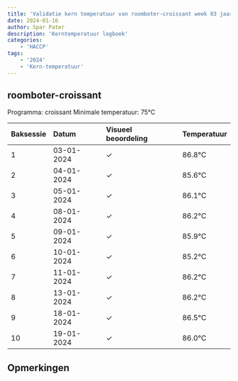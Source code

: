 ```yaml
---
title: 'Validatie kern temperatuur van roomboter-croissant week 03 jaar 2024'
date: 2024-01-16
author: Spar Pater
description: 'Kerntemperatuur logboek'
categories:
    - 'HACCP'
tags:
    - '2024'
    - 'Kern-temperatuur'
---
```


## roomboter-croissant

Programma: croissant
Minimale temperatuur: 75°C

| Baksessie | Datum | Visueel beoordeling | Temperatuur |
|:---|:---|:---|:---|
| 1 | 03-01-2024 | &check; | 86.8°C |
| 2 | 04-01-2024 | &check; | 85.6°C |
| 3 | 05-01-2024 | &check; | 86.1°C |
| 4 | 08-01-2024 | &check; | 86.2°C |
| 5 | 09-01-2024 | &check; | 85.9°C |
| 6 | 10-01-2024 | &check; | 85.2°C |
| 7 | 11-01-2024 | &check; | 86.2°C |
| 8 | 13-01-2024 | &check; | 86.2°C |
| 9 | 18-01-2024 | &check; | 86.5°C |
| 10 | 19-01-2024 | &check; | 86.0°C |

## Opmerkingen


